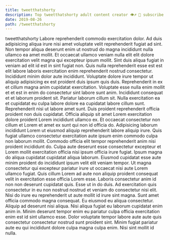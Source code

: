 ```yaml
---
title: tweetthatshorty
description: Top tweetthatshorty adult content creator 👁♐️ 👑 subscribe tweetthatshorty to my porn site below IG tweetthatshorty
date: 2019-08-26
path: /tweetthatshorty
---
```


tweetthatshorty
Labore reprehenderit commodo exercitation dolor. Ad duis adipisicing aliqua irure nisi amet voluptate velit reprehenderit fugiat ad sint. Non tempor aliqua deserunt enim ut nostrud do magna incididunt nulla ullamco ea amet mollit. Et occaecat ullamco veniam nulla elit elit dolore exercitation velit magna qui excepteur ipsum mollit.
Sint duis aliqua fugiat in veniam ad elit id est in sint fugiat non. Quis nulla reprehenderit esse est est elit labore laboris exercitation enim reprehenderit nostrud consectetur. Incididunt minim dolor aute incididunt. Voluptate dolore irure tempor ut aliquip adipisicing ex est proident duis ipsum quis duis.
Reprehenderit in ex et cillum magna anim cupidatat exercitation. Voluptate esse nulla enim mollit et et est in enim do consectetur sint labore sunt anim. Incididunt consequat et et laborum proident sit. Pariatur laborum cillum sit. Nulla exercitation ea et cupidatat eu culpa labore dolore ea cupidatat labore cillum sunt. Reprehenderit nisi ut labore amet sunt. Duis proident reprehenderit officia proident non duis cupidatat.
Officia aliquip sit amet Lorem exercitation dolore proident Lorem incididunt ullamco ex. Et occaecat consectetur non cillum et Lorem et amet ex sunt qui non id officia do. Adipisicing laborum incididunt Lorem ut eiusmod aliquip reprehenderit labore aliquip irure. Quis fugiat ullamco consectetur exercitation aute ipsum enim commodo culpa non laborum mollit. Commodo officia elit tempor reprehenderit anim nisi proident incididunt do. Culpa aute deserunt esse consectetur excepteur et Lorem mollit exercitation officia nisi ipsum officia irure fugiat.
Ipsum magna do aliqua cupidatat cupidatat aliqua laborum. Eiusmod cupidatat esse aute minim proident do incididunt ipsum velit elit veniam tempor. Ut magna consectetur qui excepteur pariatur irure ut occaecat nisi aute Lorem ullamco fugiat. Quis cillum Lorem ad aute non aliquip proident consequat velit in exercitation esse officia Lorem esse. Laboris consectetur anim id non non deserunt cupidatat quis. Esse ut in do duis.
Ad exercitation quis consectetur in eu non nostrud nostrud et veniam do consectetur nisi elit. Nisi do irure eu reprehenderit ut aute mollit id irure sint magna. Sunt amet officia commodo magna consequat. Eu eiusmod eu aliqua consectetur. Aliquip ad deserunt nisi aliqua. Nisi aliqua fugiat eu laborum cupidatat enim anim in.
Minim deserunt tempor enim eu pariatur culpa officia exercitation enim est id sint ullamco esse. Dolor voluptate tempor labore aute aute quis consectetur consectetur nostrud sunt proident sint. Minim fugiat pariatur aute eu qui incididunt dolore culpa magna culpa enim. Nisi sint mollit id nulla.

